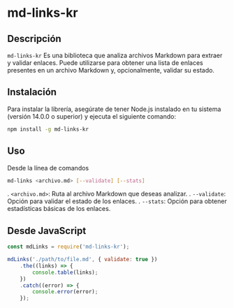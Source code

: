 # md-links-kr

## Descripción

`md-links-kr` Es una biblioteca que analiza archivos Markdown para extraer y validar enlaces. Puede utilizarse para obtener una lista de enlaces presentes en un archivo Markdown y, opcionalmente, validar su estado.

## Instalación

Para instalar la librería, asegúrate de tener Node.js instalado en tu sistema (versión 14.0.0 o superior) y ejecuta el siguiente comando:

```bash
npm install -g md-links-kr
```

## Uso

Desde la línea de comandos
```bash
md-links <archivo.md> [--validate] [--stats]
```
.  `<archivo.md>`: Ruta al archivo Markdown que deseas analizar.
.  `--validate`: Opción para validar el estado de los enlaces.
.  `--stats`: Opción para obtener estadísticas básicas de los enlaces.

## Desde JavaScript

```javascript
const mdLinks = require('md-links-kr');

mdLinks('./path/to/file.md', { validate: true })
    .the((links) => {
        console.table(links);
    })
    .catch((error) => {
        console.error(error);
    });